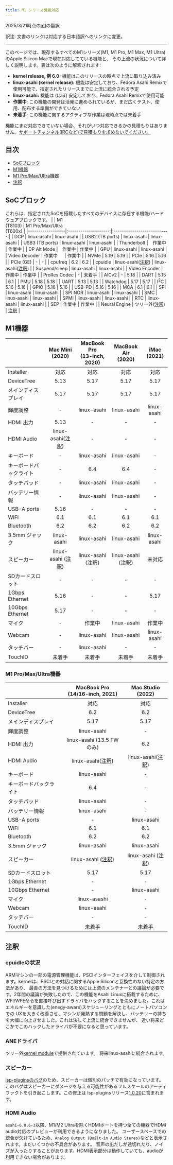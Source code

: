 ```yaml
---
title: M1 シリーズ機能対応
---
```


2025/3/21時点の[m1](https://github.com/AsahiLinux/docs/blob/main/docs/playtform/feature-support/m1.md)の翻訳

訳注: 文書のリンクは対応する日本語訳へのリンクに変更。

---
このページでは、現存するすべてのM1シリーズ(M1, M1 Pro, M1 Max, M1 Ultra)のApple Silicon Macで現在対応してている機能と、
その上流の状況について詳しく説明します。表は次のように解釈されます:

* **kernel release, 例 6.0:** 機能はこのリリースの時点で上流に取り込み済み
* **linux-asahi (kernel release):** 機能は安定しており、Fedora Asahi Remixで使用可能で、指定されたリリースまでに上流に統合される予定
* **linux-asahi:** 機能は (ほぼ) 安定しており、Fedora Asahi Remixで使用可能
* **作業中**: この機能の開発は活発に進められているが、まだ広くテスト、使用、配布する準備ができていない
* **未着手**: この機能に関するアクティブな作業は現時点では未着手

機能にまだ対応できていない場合、それがいつ対応できるかの見積もりはありません。[サポートチャンネル(IRCなど)で見積もりを求めないでください。](../../project/when-will-asahi-be-done.md)

## 目次
- [SoCブロック](#socブロック)
- [M1機器](#m1機器)
- [M1 Pro/Max/Ultra機器](#m1-promaxultra機器)
- [注釈](#注釈)

## SoCブロック
これらは、指定されたSoCを搭載したすべてのデバイスに存在する機能/ハードウェアブロックです。
|                  | M1<br>(T8103)        | M1 Pro/Max/Ultra<br>(T600x) |
|------------------|:--------------------:|:---------------------------:|
| DCP              | linux-asahi          | linux-asahi                 |
| USB2 (TB ports)  | linux-asahi          | linux-asahi                 |
| USB3 (TB ports)  | linux-asahi          | linux-asahi                 |
| Thunderbolt      |　作業中              | 作業中                      |
| DP Alt Mode      |　作業中              | 作業中                      |
| GPU              |  linux-asahi         | linux-asahi                 |
| Video Decoder    | 作業中         　    | 作業中                      |
| NVMe             | 5.19                 | 5.19                        |
| PCIe             | 5.16                 | 5.16                        |
| PCIe (GE)        | -                    | -                           |
| cpufreq          | 6.2                  | 6.2                         |
| cpuidle          | linux-asahi([注釈](#cpuidleの状況)) | linux-asahi([注釈](#cpuidleの状況)) |
| Suspend/sleep    | linux-asahi          | linux-asahi                 |
| Video Encoder    | 作業中               | 作業中                      |
| ProRes Codec     | -                    | 未着手                      |
| AICv2            | -                    | 5.18                        |
| DART             | 5.15                 | 6.1                         |
| PMU              | 5.18                 | 5.18                        |
| UART             | 5.13                 | 5.13                        |
| Watchdog         | 5.17                 | 5.17                        |
| I<sup>2</sup>C   | 5.16                 | 5.16                        |
| GPIO             | 5.16                 | 5.16                        |
| USB-PD           | 5.16                 | 5.16                        |
| MCA              | 6.1                  | 6.1                         |
| SPI              | linux-asahi          | linux-asahi                 |
| SPI NOR          | linux-asahi          | linux-asahi                 |
| SMC              | linux-asahi          | linux-asahi                 |
| SPMI             | linux-asahi          | linux-asahi                 |
| RTC              | linux-asahi          | linux-asahi                 |
| SEP              | 作業中                | 作業中                     |
| Neural Engine    | ツリー外([注釈](#ANEドライバ)) | [注釈](#ANEドライバ) |

## M1機器
|                    | Mac Mini<br>(2020)   | MacBook Pro<br>(13-inch, 2020) | MacBook Air<br>(2020) | iMac<br>(2021)       |
|--------------------|:--------------------:|:------------------------------:|:---------------------:|:--------------------:|
| Installer          | 対応                 | 対応                           | 対応                  | 対応                 |
| DeviceTree         | 5.13                 | 5.17                           | 5.17                  | 5.17                 | 
| メインディスプレイ | 5.17                 | 5.17                           | 5.17                  | 5.17                 | 
| 輝度調整           | -                    | linux-asahi                    | linux-asahi           | linux-asahi          |
| HDMI 出力          | 5.13                 | -                              | -                     | -                    |
| HDMI Audio         | linux-asahi([注釈](#hdmi-audio)) | -                  | -                     | -                    |
| キーボード         | -                    | linux-asahi                    | linux-asahi           | -                    |
| キーボードバックライト | -                | 6.4                            | 6.4                   | -                    |
| タッチパッド       | -                    | linux-asahi                    | linux-asahi           | -                    |
| バッテリー情報     | -                    | linux-asahi                    | linux-asahi           | -                    |
| USB-A ports        | 5.16                 | -                              | -                     | -                    |
| WiFi               | 6.1                  | 6.1                            | 6.1                   | 6.1                  |
| Bluetooth          | 6.2                  | 6.2                            | 6.2                   | 6.2                  |
| 3.5mm ジャック     | linux-asahi          | linux-asahi                    | linux-asahi           | linux-asahi          |
| スピーカー         | linux-asahi ([注釈](#スピーカー)) | linux-asahi ([注釈](#スピーカー)) | linux-asahi ([注釈](#スピーカー)) | 未対応|
| SDカードスロット   | -                    | -                              | -                     | -                    |
| 1Gbps Ethernet     | 5.16                 | -                              | -                     | 5.17                 |
| 10Gbps Ethernet    | 5.17                 | -                              | -                     | -                    |
| マイク             | -                    | 作業中                         | linux-asahi           | 作業中               |
| Webcam             | -                    | linux-asahi                    | linux-asahi           | linux-asahi          |
| タッチバー         | -                    | linux-asahi                    | -                     | -                    |
| TouchID            | 未着手               | 未着手                         | 未着手                | 未着手               |

### M1 Pro/Max/Ultra機器
|                    | MacBook Pro<br>(14/16-inch, 2021) | Mac Studio<br>(2022) |
|--------------------|:---------------------------------:|:--------------------:|
| Installer          | 対応                              | 対応                 |
| DeviceTree         | 6.2                               | 6.2                  |
| メインディスプレイ | 5.17                              | 5.17                 |
| 輝度調整           | linux-asahi                       | -                    |
| HDMI 出力          | linux-asahi (13.5 FWのみ)         | 6.2                  |
| HDMI Audio         | linux-asahi([注釈](#hdmi-audio))  | linux-asahi([注釈](#hdmi-audio)) |
| キーボード         | linux-asahi                       | -                    |
| キーボードバックライト | 6.4                           | -                    |
| タッチパッド       | linux-asahi                       | -                    |
| バッテリー情報     | linux-asahi                       | -                    |
| USB-A ports        | -                                 | linux-asahi          |
| WiFi               | 6.1                               | 6.1                  |
| Bluetooth          | 6.2                               | 6.2                  |
| 3.5mm ジャック     | linux-asahi                       | linux-asahi          |
| スピーカー         |linux-asahi ([注釈](#スピーカー))  | linux-asahi ([注釈](#スピーカー)) |
| SDカードスロット   | 5.17                              | 5.17                 |
| 1Gbps Ethernet     | -                                 | -                    |
| 10Gbps Ethernet    | -                                 | linux-asahi          |
| マイク             | linux-asashi                      | -                    |
| Webcam             | linux-asahi                       | -                    |
| タッチバー         | -                                 | -                    |
| TouchID            | 未着手                            | 未着手               |

## 注釈
### cpuidleの状況
ARMマシンの一部の電源管理機能は、PSCIインターフェイスを介して制御されます。kernelは、PSCIとの対話に関するApple Siliconと互換性のない特定の方法があり、
最善の方法を見つけるためには上流のメンテナーとの議論が必要です。2年間の議論が失敗したので、この機能をAsahi Linuxに搭載するために、
WFI/WFE命令を直接呼び出すドライバをハックすることを決めました。これはエネルギーを意識した(enegy-aware)スケジューリングとともにノートパソコンでの
UXを大きく改善させ、マシンが発熱する問題を解決し、バッテリーの持ちを大幅に向上させました。これは決して上流に統合できませんが、
近い将来どこかでこのハックしたドライバが不要になると思っています。

### ANEドライバ
ツリー外[kernel module](https://github.com/eiln/ane/tree/main)で提供されています。 将来linux-asahiに統合されます。

### スピーカー
[lsp-pluginsのバグ](https://github.com/lsp-plugins/lsp-dsp-lib/pull/20)のため、スピーカーは個別のパッチで有効になっています。
このバグはスピーカーにダメージを与える可能性があるフルスケールのアーティファクトを引き起こします。この修正は
lsp-pluginsリリース[1.0.20](https://github.com/lsp-plugins/lsp-dsp-lib/releases/tag/1.0.20)に含まれます。


### HDMI Audio
`asahi-6.8.6-3`以降、M1/M2 Ultraを除くHDMIポートを持つ全ての機器でHDMI audio対応のプレビューが利用できるようになりました。
ユーザースペースでの統合が欠けているため、`Analog Output (Built-in Audio Stereo)`などと表示されます。まだいくつかの不具合があります。
音声の出だしが途切れたり、ノイズが入ったりすることがあります。HDMI表示部分は動作していても、audioが利用できない場合があります。
